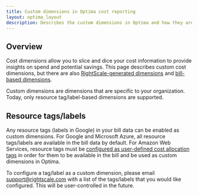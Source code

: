 ```yaml
---
title: Custom dimensions in Optima cost reporting
layout: optima_layout
description: Describes the custom dimensions in Optima and how they are configured
---
```


## Overview

Cost dimensions allow you to slice and dice your cost information to provide insights on spend and potential savings. This page describes custom cost dimensions, but there are also [RightScale-generated dimensions](rightscale_dimensions.html) and [bill-based dimensions](bill_data_dimensions.html).

Custom dimensions are dimensions that are specific to your organization. Today, only resource tag/label-based dimensions are supported.

## Resource tags/labels

Any resource tags (labels in Google) in your bill data can be enabled as custom dimensions. For Google and Microsoft Azure, all resource tags/labels are available in the bill data by default. For Amazon Web Services, resource tags must be [configured as user-defined cost allocation tags](http://docs.aws.amazon.com/awsaccountbilling/latest/aboutv2/custom-tags.html) in order for them to be available in the bill and be used as custom dimensions in Optima.

To configure a tag/label as a custom dimension, please email [support@rightscale.com](mailto:support@rightscale.com) with a list of the tags/labels that you would like configured. This will be user-controlled in the future.
